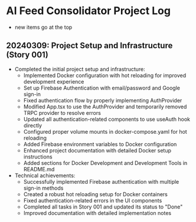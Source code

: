 # AI Feed Consolidator Project Log
- new items go at the top

## 20240309: Project Setup and Infrastructure (Story 001)
- Completed the initial project setup and infrastructure:
  - Implemented Docker configuration with hot reloading for improved development experience
  - Set up Firebase Authentication with email/password and Google sign-in
  - Fixed authentication flow by properly implementing AuthProvider
  - Modified App.tsx to use the AuthProvider and temporarily removed TRPC provider to resolve errors
  - Updated all authentication-related components to use useAuth hook directly
  - Configured proper volume mounts in docker-compose.yaml for hot reloading
  - Added Firebase environment variables to Docker configuration
  - Enhanced project documentation with detailed Docker setup instructions
  - Added sections for Docker Development and Development Tools in README.md
- Technical achievements:
  - Successfully implemented Firebase authentication with multiple sign-in methods
  - Created a robust hot reloading setup for Docker containers
  - Fixed authentication-related errors in the UI components
  - Completed all tasks in Story 001 and updated its status to "Done"
  - Improved documentation with detailed implementation notes